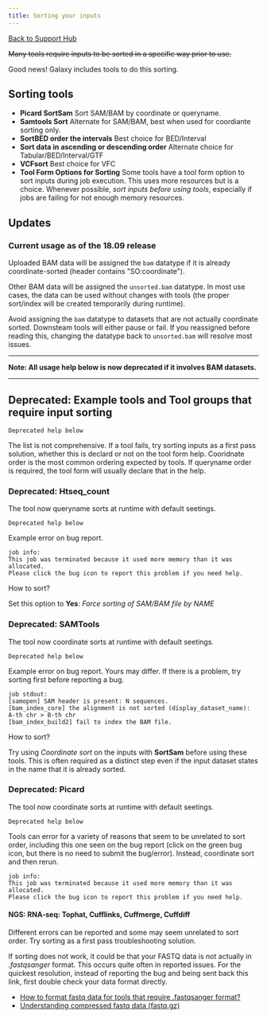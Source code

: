 ```yaml
---
title: Sorting your inputs
---
```


[Back to Support Hub](/support/)

~~Many tools require inputs to be sorted in a specific way prior to use.~~

Good news! Galaxy includes tools to do this sorting.

## Sorting tools

* **Picard SortSam**  Sort SAM/BAM by coordinate or queryname.
* **Samtools Sort** Alternate for SAM/BAM, best when used for coordiante sorting only.
* **SortBED order the intervals** Best choice for BED/Interval
* **Sort data in ascending or descending order** Alternate choice for Tabular/BED/Interval/GTF
* **VCFsort** Best choice for VFC
* **Tool Form Options for Sorting** Some tools have a tool form option to sort inputs during job execution. This uses more resources but is a choice. Whenever possible, _sort inputs before using tools_, especially if jobs are failing for not enough memory resources.

## Updates 

### Current usage as of the 18.09 release

Uploaded BAM data will be assigned the `bam` datatype if it is already coordinate-sorted (header contains "SO:coordinate").

Other BAM data will be assigned the `unsorted.bam` datatype. In most use cases, the data can be used without changes with tools (the proper sort/index will be created temporarily during runtime).

Avoid assigning the `bam` datatype to datasets that are not actually coordinate sorted. Downsteam tools will either pause or fail. If you reassigned before reading this, changing the datatype back to `unsorted.bam` will resolve most issues.


----

**Note: All usage help below is now deprecated if it involves BAM datasets.**

----

## Deprecated: Example tools and Tool groups that require input sorting 

`Deprecated help below`

The list is not comprehensive. If a tool fails, try sorting inputs as a first pass solution, whether this is declard or not on the tool form help. Cooridnate order is the most common ordering expected by tools. If queryname order is required, the tool form will usually declare that in the help.

### Deprecated: Htseq_count

The tool now queryname sorts at runtime with default seetings.

`Deprecated help below`

Example error on bug report. 

```
job info:
This job was terminated because it used more memory than it was allocated.
Please click the bug icon to report this problem if you need help.
```

How to sort?

Set this option to **Yes**: _Force sorting of SAM/BAM file by NAME_

### Deprecated: SAMTools

The tool now coordinate sorts at runtime with default seetings.

`Deprecated help below`

Example error on bug report. Yours may differ. If there is a problem, try sorting first before reporting a bug.

```
job stdout:
[samopen] SAM header is present: N sequences.
[bam_index_core] the alignment is not sorted (display_dataset_name): A-th chr > B-th chr
[bam_index_build2] fail to index the BAM file.
```

How to sort?

Try using *Coordinate sort* on the inputs with **SortSam** before using these tools. This is often required as a distinct step even if the input dataset states in the name that it is already sorted.


### Deprecated: Picard

The tool now coordinate sorts at runtime with default seetings.

`Deprecated help below`

Tools can error for a variety of reasons that seem to be unrelated to sort order, including this one seen on the bug report (click on the green bug icon, but there is no need to submit the bug/error). Instead, coordinate sort and then rerun.

```
job info:
This job was terminated because it used more memory than it was allocated.
Please click the bug icon to report this problem if you need help.
```


#### NGS: RNA-seq: Tophat, Cufflinks, Cuffmerge, Cuffdiff

Different errors can be reported and some may seem unrelated to sort order. Try sorting as a first pass troubleshooting solution.

If sorting does not work, it could be that your FASTQ data is not actually in *.fastqsanger* format. This occurs quite often in reported issues. For the quickest resolution, instead of reporting the bug and being sent back this link, first double check your data format directly.
* [How to format fastq data for tools that require .fastqsanger format?](/support/fastqsanger/)
* [Understanding compressed fastq data (fastq.gz)](/support/compressed-fastq/)
